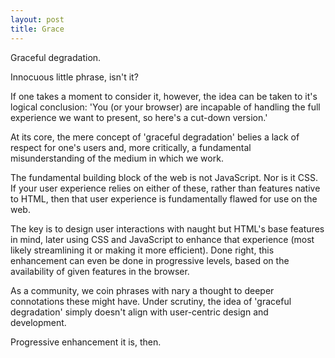 ```yaml
---
layout: post
title: Grace
---
```

Graceful degradation.

Innocuous little phrase, isn't it?

If one takes a moment to consider it, however, the idea can be taken to it's logical conclusion: 'You (or your browser) are incapable of handling the full experience we want to present, so here's a cut-down version.'

At its core, the mere concept of 'graceful degradation' belies a lack of respect for one's users and, more critically, a fundamental misunderstanding of the medium in which we work.

The fundamental building block of the web is not JavaScript. Nor is it CSS. If your user experience relies on either of these, rather than features native to HTML, then that user experience is fundamentally flawed for use on the web.

The key is to design user interactions with naught but HTML's base features in mind, later using CSS and JavaScript to enhance that experience (most likely streamlining it or making it more efficient). Done right, this enhancement can even be done in progressive levels, based on the availability of given features in the browser.

As a community, we coin phrases with nary a thought to deeper connotations these might have. Under scrutiny, the idea of 'graceful degradation' simply doesn't align with user-centric design and development.

Progressive enhancement it is, then.
